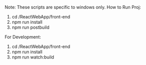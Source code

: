 Note: These scripts are specific to windows only.
How to Run Proj:
1) cd /ReactWebApp/front-end
2) npm run install
3) npm run postbuild

For Development:
1) cd /ReactWebApp/front-end
2) npm run install
3) npm run watch:build